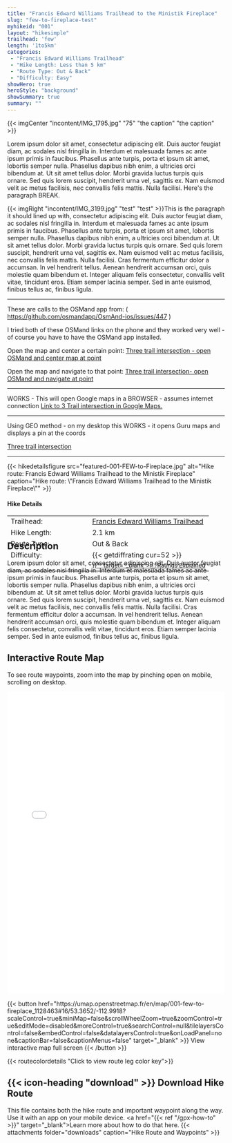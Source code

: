 ```yaml
---
title: "Francis Edward Williams Trailhead to the Ministik Fireplace"
slug: "few-to-fireplace-test"
myhikeid: "001"
layout: "hikesimple"
trailhead: 'few'
length: '1to5km'
categories:
 - "Francis Edward Williams Trailhead"
 - "Hike Length: Less than 5 km"
 - "Route Type: Out & Back"
 - "Difficulty: Easy"
showHero: true
heroStyle: "background"
showSummary: true
summary: ""
---
```

{{< imgCenter "incontent/IMG_1795.jpg" "75" "the caption" "the caption" >}}

Lorem ipsum dolor sit amet, consectetur adipiscing elit. Duis auctor feugiat diam, ac sodales nisl fringilla in. Interdum et malesuada fames ac ante ipsum primis in faucibus. Phasellus ante turpis, porta et ipsum sit amet, lobortis semper nulla. Phasellus dapibus nibh enim, a ultricies orci bibendum at. Ut sit amet tellus dolor. Morbi gravida luctus turpis quis ornare. Sed quis lorem suscipit, hendrerit urna vel, sagittis ex. Nam euismod velit ac metus facilisis, nec convallis felis mattis. Nulla facilisi. Here's the paragraph BREAK.


{{< imgRight "incontent/IMG_3199.jpg" "test" "test" >}}This is the paragraph it should lined up with, consectetur adipiscing elit. Duis auctor feugiat diam, ac sodales nisl fringilla in. Interdum et malesuada fames ac ante ipsum primis in faucibus. Phasellus ante turpis, porta et ipsum sit amet, lobortis semper nulla. Phasellus dapibus nibh enim, a ultricies orci bibendum at. Ut sit amet tellus dolor. Morbi gravida luctus turpis quis ornare. Sed quis lorem suscipit, hendrerit urna vel, sagittis ex. Nam euismod velit ac metus facilisis, nec convallis felis mattis. Nulla facilisi. Cras fermentum efficitur dolor a accumsan. In vel hendrerit tellus. Aenean hendrerit accumsan orci, quis molestie quam bibendum et. Integer aliquam felis consectetur, convallis velit vitae, tincidunt eros. Etiam semper lacinia semper. Sed in ante euismod, finibus tellus ac, finibus ligula.

***
These are calls to the OSMand app from: ( https://github.com/osmandapp/OsmAnd-ios/issues/447 )

I tried both of these OSMand links on the phone and they worked very well - of course you have to have the OSMand app installed.

Open the map and center a certain point:
[Three trail intersection - open OSMand and center map at point ](osmandmaps://?lat=53.300941&lon=-113.044413&z=14&title=Three+Trail+Intersection`)


Open the map and navigate to that point:
[Three trail intersection-  open OSMand and navigate at point ](osmandmaps://navigate?lat=53.300941&lon=-113.044413&z=14&title=Three+Trail+Intersection`)


***
WORKS - This will open Google maps in a BROWSER - assumes internet connection
<a href="https://www.google.com/maps/search/?api=1&query=53.300941%2C-113.044413">Link to 3 Trail intersection in Google Maps.</a>

***
Using GEO method - on my desktop this WORKS - it opens Guru maps and displays a pin at the coords

[Three trail intersection](geo:53.300941,-113.044413)
***
<div class="flex flex-col text-surface shadow-secondary-1 dark:bg-surface-dark dark:text-white max-w-max lg:flex-row h-auto" style=margin-bottom:-100px;>
{{< hikedetailsfigure 
    src="featured-001-FEW-to-Fireplace.jpg"
    alt="Hike route: Francis Edward Williams Trailhead to the Ministik Fireplace"
    caption="Hike route: \"Francis Edward Williams Trailhead to the Ministik Fireplace\""
>}}
  <div class="flex flex-col justify-start pl-5 lg:w-1/2 sm:pb-7">
    <h4 class="text-xl font-large mt-4">Hike Details</h4>
      <table width=100% class="w-full">
      <tbody>
        <tr>
          <td valign="top" width="40%" class="my-4 text-base">Trailhead:</td>
          <td valign="top" style="padding-left: 10px;" class="my-4 text-base"><a href="/trailheads/few/" target="_blank">Francis Edward Williams Trailhead</a></td>
        </tr>
        <tr>
          <td valign="top" width="40%" class="my-4 text-base">Hike Length:</td>
          <td valign="top" style="padding-left: 10px;" class="my-4 text-base">2.1 km</td>
        </tr>
        <tr>
          <td valign="top" width="40%" class="mb-2 text-base">Route Type:</td>
          <td valign="top" style="padding-left: 10px;" class="mb-2 text-base">Out & Back</td>
        </tr>
        <tr>
          <td valign="top" width="40%" class="mb-2 text-base" rowspan="2">Difficulty:</td>
          <td valign="top" style="padding-left: 10px;" class="text-base">{{< getdiffrating cur=52 >}}</td>
        </tr>
        <tr>
        <td valign="top" style="padding-left: 10px;" class="mb-2 text-base"><sup><a href="{{< ref "/ratingsexplained" >}}"" target="_blank">&#9432; Ratings Explained</a></sup></td>
        </tr>
      </tbody>
      </table>
    </p>
  </div>
</div>


## Description
Lorem ipsum dolor sit amet, consectetur adipiscing elit. Duis auctor feugiat diam, ac sodales nisl fringilla in. Interdum et malesuada fames ac ante ipsum primis in faucibus. Phasellus ante turpis, porta et ipsum sit amet, lobortis semper nulla. Phasellus dapibus nibh enim, a ultricies orci bibendum at. Ut sit amet tellus dolor. Morbi gravida luctus turpis quis ornare. Sed quis lorem suscipit, hendrerit urna vel, sagittis ex. Nam euismod velit ac metus facilisis, nec convallis felis mattis. Nulla facilisi. Cras fermentum efficitur dolor a accumsan. In vel hendrerit tellus. Aenean hendrerit accumsan orci, quis molestie quam bibendum et. Integer aliquam felis consectetur, convallis velit vitae, tincidunt eros. Etiam semper lacinia semper. Sed in ante euismod, finibus tellus ac, finibus ligula.

## Interactive Route Map
To see route waypoints, zoom into the map by pinching open on mobile, scrolling on desktop.

<iframe width="100%" height="700px" frameborder="0" src="//umap.openstreetmap.fr/en/map/001-few-to-fireplace_1128463#16/53.3652/-112.9918?scaleControl=true&miniMap=false&scrollWheelZoom=true&zoomControl=true&editMode=disabled&moreControl=true&searchControl=null&tilelayersControl=false&embedControl=false&datalayersControl=true&onLoadPanel=none&captionBar=false&captionMenus=false"></iframe>
<div class="flex justify-center items-center"><p>
{{< button href="https://umap.openstreetmap.fr/en/map/001-few-to-fireplace_1128463#16/53.3652/-112.9918?scaleControl=true&miniMap=false&scrollWheelZoom=true&zoomControl=true&editMode=disabled&moreControl=true&searchControl=null&tilelayersControl=false&embedControl=false&datalayersControl=true&onLoadPanel=none&captionBar=false&captionMenus=false" target="_blank" >}}
View interactive map full screen 
{{< /button >}}</p></div>
{{< routecolordetails "Click to view route leg color key">}}

## {{< icon-heading "download" >}} Download Hike Route 

This file contains both the hike route and important waypoint along the way. Use it with an app on your mobile device. <a href="{{< ref "/gpx-how-to" >}}" target="_blank">Learn more about how to do that here.</a>
{{< attachments folder="downloads" caption="Hike Route and Waypoints" >}}

